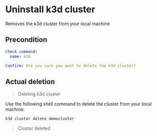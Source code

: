 # Uninstall k3d cluster

Removes the k3d cluster from your local machine

## Precondition 

```yaml instacli
Check command:
  name: k3d

Confirm: Are you sure you want to delete the k3d cluster?
```

## Actual deletion

> Deleting k3d cluster

Use the following shell command to delete the cluster from your local machine:

```shell show_output=false
k3d cluster delete democluster
```

> Cluster deleted
